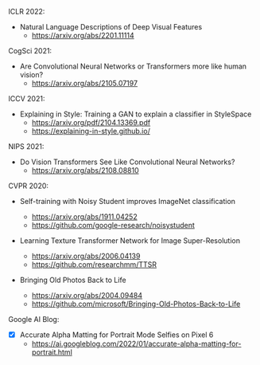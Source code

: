 ICLR 2022:
- Natural Language Descriptions of Deep Visual Features
    - https://arxiv.org/abs/2201.11114

CogSci 2021:
- Are Convolutional Neural Networks or Transformers more like human vision?
    - https://arxiv.org/abs/2105.07197
    
ICCV 2021:
- Explaining in Style: Training a GAN to explain a classifier in StyleSpace
    - https://arxiv.org/pdf/2104.13369.pdf
    - https://explaining-in-style.github.io/

NIPS 2021:
- Do Vision Transformers See Like Convolutional Neural Networks?
    - https://arxiv.org/abs/2108.08810

CVPR 2020:
- Self-training with Noisy Student improves ImageNet classification
    - https://arxiv.org/abs/1911.04252
    - https://github.com/google-research/noisystudent

- Learning Texture Transformer Network for Image Super-Resolution
    - https://arxiv.org/abs/2006.04139
    - https://github.com/researchmm/TTSR

- Bringing Old Photos Back to Life
    - https://arxiv.org/abs/2004.09484
    - https://github.com/microsoft/Bringing-Old-Photos-Back-to-Life

Google AI Blog:
- [X] Accurate Alpha Matting for Portrait Mode Selfies on Pixel 6
    - https://ai.googleblog.com/2022/01/accurate-alpha-matting-for-portrait.html
